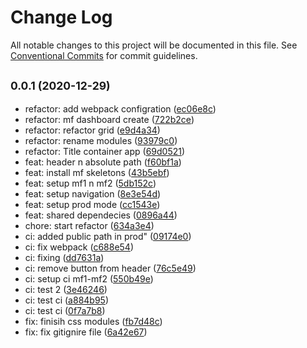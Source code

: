 # Change Log

All notable changes to this project will be documented in this file.
See [Conventional Commits](https://conventionalcommits.org) for commit guidelines.

## <small>0.0.1 (2020-12-29)</small>

* refactor: add webpack configration ([ec06e8c](https://github.com/gmahechas/erp/commit/ec06e8c))
* refactor: mf dashboard create ([722b2ce](https://github.com/gmahechas/erp/commit/722b2ce))
* refactor: refactor grid ([e9d4a34](https://github.com/gmahechas/erp/commit/e9d4a34))
* refactor: rename modules ([93979c0](https://github.com/gmahechas/erp/commit/93979c0))
* refactor: Title container app ([69d0521](https://github.com/gmahechas/erp/commit/69d0521))
* feat: header n absolute path ([f60bf1a](https://github.com/gmahechas/erp/commit/f60bf1a))
* feat: install mf skeletons ([43b5ebf](https://github.com/gmahechas/erp/commit/43b5ebf))
* feat: setup mf1 n mf2 ([5db152c](https://github.com/gmahechas/erp/commit/5db152c))
* feat: setup navigation ([8e3e54d](https://github.com/gmahechas/erp/commit/8e3e54d))
* feat: setup prod mode ([cc1543e](https://github.com/gmahechas/erp/commit/cc1543e))
* feat: shared dependecies ([0896a44](https://github.com/gmahechas/erp/commit/0896a44))
* chore: start refactor ([634a3e4](https://github.com/gmahechas/erp/commit/634a3e4))
* ci: added public path in prod" ([09174e0](https://github.com/gmahechas/erp/commit/09174e0))
* ci: fix webpack ([c688e54](https://github.com/gmahechas/erp/commit/c688e54))
* ci: fixing ([dd7631a](https://github.com/gmahechas/erp/commit/dd7631a))
* ci: remove button from header ([76c5e49](https://github.com/gmahechas/erp/commit/76c5e49))
* ci: setup ci mf1-mf2 ([550b49e](https://github.com/gmahechas/erp/commit/550b49e))
* ci: test 2 ([3e46246](https://github.com/gmahechas/erp/commit/3e46246))
* ci: test ci ([a884b95](https://github.com/gmahechas/erp/commit/a884b95))
* ci: test ci ([0f7a7b8](https://github.com/gmahechas/erp/commit/0f7a7b8))
* fix: finisih css modules ([fb7d48c](https://github.com/gmahechas/erp/commit/fb7d48c))
* fix: fix gitignire file ([6a42e67](https://github.com/gmahechas/erp/commit/6a42e67))
